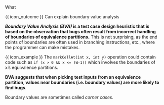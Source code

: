 <span id="title">What</span>

<span id="prereqs"></span>

<span id="outcomes">{{ icon_outcome }} Can explain boundary value analysis</span>

<div id="body">

**_Boundary Value Analysis (BVA)_ is a test case design heuristic that is based on the observation that bugs often result from incorrect handling of boundaries of equivalence partitions.** This is not surprising, as the end points of boundaries are often used in branching instructions, etc., where the programmer can make mistakes.

<box>

{{ icon_example }} The `markCellAt(int x, int y)` operation could contain code such as `if (x > 0 && x <= (W-1))` which involves the boundaries of x’s equivalence partitions.

</box>
 

**BVA suggests that when picking test inputs from an equivalence partition, values near boundaries (i.e. boundary values) are more likely to find bugs.**

Boundary values are sometimes called _corner cases_.

</div>

<div id="extras">
  <include src="exercises.md" />
</div>